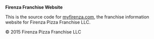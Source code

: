 **Firenza Franchise Website**

This is the source code for [myfirenza.com](http://www.myfirenza.com "My Firenza"), the franchise information website for Firenza Pizza Franchise LLC.

&copy; 2015 Firenza Pizza Franchise LLC
